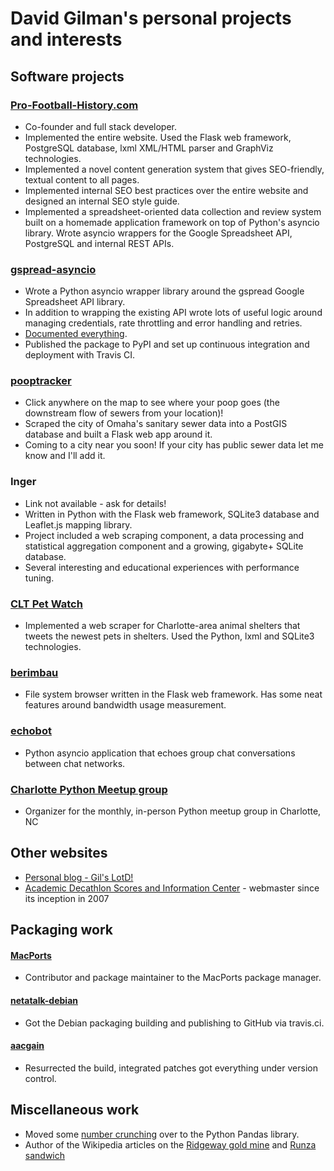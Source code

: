 # David Gilman's personal projects and interests
## Software projects

### [Pro-Football-History.com](https://pro-football-history.com)
* Co-founder and full stack developer.
* Implemented the entire website. Used the Flask web framework, PostgreSQL database, lxml XML/HTML parser and GraphViz technologies.
* Implemented a novel content generation system that gives SEO-friendly, textual content to all pages.
* Implemented internal SEO best practices over the entire website and designed an internal SEO style guide.
* Implemented a spreadsheet-oriented data collection and review system built on a homemade application framework on top of Python's asyncio library. Wrote asyncio wrappers for the Google Spreadsheet API, PostgreSQL and internal REST APIs.

### [gspread-asyncio](https://pypi.org/project/gspread-asyncio/)
* Wrote a Python asyncio wrapper library around the gspread Google Spreadsheet API library.
* In addition to wrapping the existing API wrote lots of useful logic around managing credentials, rate throttling and error handling and retries.
* [Documented everything](https://gspread-asyncio.readthedocs.io/en/latest/).
* Published the package to PyPI and set up continuous integration and deployment with Travis CI.

### [pooptracker](https://poop.gilslotd.com/?city=omaha)
* Click anywhere on the map to see where your poop goes (the downstream flow of sewers from your location)!
* Scraped the city of Omaha's sanitary sewer data into a PostGIS database and built a Flask web app around it.
* Coming to a city near you soon! If your city has public sewer data let me know and I'll add it.

### Inger
* Link not available - ask for details!
* Written in Python with the Flask web framework, SQLite3 database and Leaflet.js mapping library.
* Project included a web scraping component, a data processing and statistical aggregation component and a growing, gigabyte+ SQLite database.
* Several interesting and educational experiences with performance tuning.

### [CLT Pet Watch](https://github.com/dgilman/petwatch)
* Implemented a web scraper for Charlotte-area animal shelters that tweets the newest pets in shelters. Used the Python, lxml and SQLite3 technologies.

### [berimbau](https://github.com/dgilman/berimbau)
* File system browser written in the Flask web framework. Has some neat features around bandwidth usage measurement.

### [echobot](https://github.com/dgilman/echobot)
* Python asyncio application that echoes group chat conversations between chat networks. 

### [Charlotte Python Meetup group](https://www.meetup.com/python-charlotte/)
* Organizer for the monthly, in-person Python meetup group in Charlotte, NC

## Other websites
* [Personal blog - Gil's LotD!](https://gilslotd.com/blog)
* [Academic Decathlon Scores and Information Center](https://acadecscores.gilslotd.com/wiki/Main_Page) - webmaster since its inception in 2007

## Packaging work
#### [MacPorts](https://www.macports.org/)
* Contributor and package maintainer to the MacPorts package manager.
#### [netatalk-debian](https://github.com/dgilman/netatalk-debian)
* Got the Debian packaging building and publishing to GitHub via travis.ci.
#### [aacgain](https://github.com/dgilman/aacgain)
* Resurrected the build, integrated patches got everything under version control.

## Miscellaneous work
* Moved some [number crunching](https://github.com/dgilman/pandas_stats) over to the Python Pandas library.
* Author of the Wikipedia articles on the [Ridgeway gold mine](https://en.wikipedia.org/wiki/Ridgeway_Mine) and [Runza sandwich](https://en.wikipedia.org/wiki/Runza)
